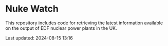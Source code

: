 # Nuke Watch

This repository includes code for retrieving the latest information available on the output of EDF nuclear power plants in the UK.

Last updated: 2024-08-15 13:16